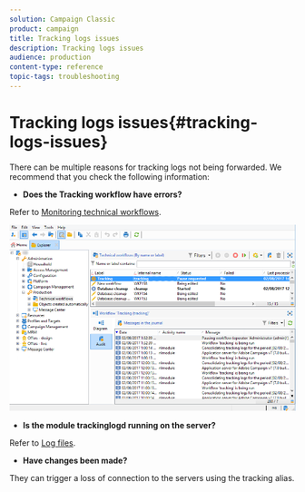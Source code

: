 ```yaml
---
solution: Campaign Classic
product: campaign
title: Tracking logs issues
description: Tracking logs issues
audience: production
content-type: reference
topic-tags: troubleshooting
---
```


# Tracking logs issues{#tracking-logs-issues}

There can be multiple reasons for tracking logs not being forwarded. We recommend that you check the following information:

* **Does the **Tracking** workflow have errors?**

Refer to [Monitoring technical workflows](../../workflow/using/monitoring-technical-workflows.md).

  ![](assets/tracking_scheduled_task.png)

* **Is the module **trackinglogd** running on the server?**

Refer to [Log files](../../production/using/log-files.md).

* **Have changes been made?**

They can trigger a loss of connection to the servers using the tracking alias.
